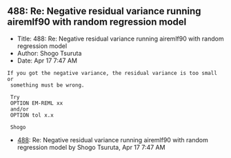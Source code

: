 ## 488: Re: Negative residual variance running airemlf90 with random regression model

- Title: 488: Re: Negative residual variance running airemlf90 with random regression model
- Author: Shogo Tsuruta
- Date: Apr 17 7:47 AM

```
If you got the negative variance, the residual variance is too small or 
 something must be wrong.

 Try
 OPTION EM-REML xx
 and/or
 OPTION tol x.x

 Shogo
```

- [488](0488.md): Re: Negative residual variance running airemlf90 with random regression model by Shogo Tsuruta, Apr 17 7:47 AM

